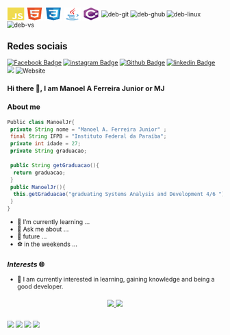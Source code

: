 <div style="display: inline_block"><br>
  <img align="center" alt="deb-Js" height="30" width="40" src="https://raw.githubusercontent.com/devicons/devicon/master/icons/javascript/javascript-plain.svg">
  <img align="center" alt="deb-HTML" height="30" width="40" src="https://raw.githubusercontent.com/devicons/devicon/master/icons/html5/html5-original.svg">
  <img align="center" alt="deb-CSS" height="30" width="40" src="https://raw.githubusercontent.com/devicons/devicon/master/icons/css3/css3-original.svg">
  <img align="center" alt="deb-Java" height="30" width="40" src="https://raw.githubusercontent.com/devicons/devicon/master/icons/java/java-original.svg">
  <img align="center" alt="deb-Csharp" height="30" width="40" src="https://raw.githubusercontent.com/devicons/devicon/master/icons/csharp/csharp-original.svg">
  <img align="center" alt="deb-git" height="30" width="40" src="https://cdn.jsdelivr.net/gh/devicons/devicon/icons/git/git-original-wordmark.svg" />
  <img align="center" alt="deb-ghub" height="30" width="40" src="https://cdn.jsdelivr.net/gh/devicons/devicon/icons/github/github-original.svg" />
  <img align="center" alt="deb-linux" height="30" width="40" src="https://cdn.jsdelivr.net/gh/devicons/devicon/icons/linux/linux-original.svg" />
  <img align="center" alt="deb-vs" height="30" width="40" src="https://cdn.jsdelivr.net/gh/devicons/devicon/icons/vscode/vscode-original.svg" />
</div>

## Redes sociais ##
<div>
<a href = "https://www.facebook.com/manoel.junior.96592" rel="nofollow"><img alt="Facebook Badge" src="https://img.shields.io/badge/Facebook-0000FF?style=for-the-badge&amp;logo=facebook&amp;logoColor=white" ></a>
 <a href = "https://www.instagram.com/manoeljunior_06" rel="nofollow"> <img alt="instagram Badge"  src="https://img.shields.io/badge/instagram-BB5e56?style=for-the-badge&amp;logo=instagram&amp;logoColor=white"></a>
 <a href = "https://github.com/ManoelAFJr" rel="nofollow"> <img alt="Github Badge"  src="https://img.shields.io/badge/github-171515?style=for-the-badge&amp;logo=github&amp;logoColor=white"></a>
 <a href = "https://www.linkedin.com/in/manoel-avelino-f-junior-2632a3207/" rel="nofollow"> <img alt="linkedin Badge"  src="https://img.shields.io/badge/linkedin-1877F2?style=for-the-badge&amp;logo=linkedin&amp;logoColor=white"></a>
 <a href = "mailto:manoeljunior06avelino@gmail.com"><img src="https://img.shields.io/badge/-Gmail-%23333?style=for-the-badge&logo=gmail&logoColor=white" target="_blank"></a>
<img alt="Website" src="https://img.shields.io/website?down_color=offline&down_message=whats&label=Discord-Manoeljunior%235684&logo=discord&logoColor=white&style=for-the-badge&up_color=gren&up_message=Online&url=https%3A%2F%2Fdiscord.com%2Fchannels%2F%40me">
</div>

### Hi there 👋, I am Manoel A Ferreira Junior or MJ
### About me

```java
Public class ManoelJr{
 private String nome = "Manoel A. Ferreira Junior" ;
 final String IFPB = "Instituto Federal da Paraíba";
 private int idade = 27;
 private String graduacao;
 
 public String getGraduacao(){
  return graduacao;
 }
 public ManoelJr(){
  this.getGraduacao("graduating Systems Analysis and Development 4/6 ")
 }
}
```

* 🌱 I’m currently learning ...
* 💬 Ask me about ...
* :eyes: future ...
* ⚽  in the weekends ...

### **_Interests_**  :globe_with_meridians:
* 📑 I am currently interested in learning, gaining knowledge and being a good developer.
###

<div align="center">
  <a href="https://github.com/ManoelAFJr">
  <img height="180em" src="https://github-readme-stats.vercel.app/api?username=ManoelAFJr&show_icons=true&theme=dracula&include_all_commits=true&count_private=true"/>
  <img height="180em" src="https://github-readme-stats.vercel.app/api/top-langs/?username=ManoelAFJr&layout=compact&langs_count=7&theme=dracula"/>
</div>
 
  ##
  
<div> 
  <a href="https://instagram.com/manoeljunior_06" target="_blank"><img src="https://img.shields.io/badge/-Instagram-%23E4405F?style=for-the-badge&logo=instagram&logoColor=white" target="_blank"></a>
 <a href="https://ptb.discord.com/channels/MANOELJUNIOR#5684" target="_blank"><img src="https://img.shields.io/badge/Discord-7289DA?style=for-the-badge&logo=discord&logoColor=white" target="_blank"></a> 
  <a href = "mailto:manoeljunior06avelino@gmail.com"><img src="https://img.shields.io/badge/-Gmail-%23333?style=for-the-badge&logo=gmail&logoColor=white" target="_blank"></a>
  <a href="https://www.linkedin.com/in/www.linkedin.com/in/manoel-avelino-f-junior-2632a3207" target="_blank"><img src="https://img.shields.io/badge/-LinkedIn-%230077B5?style=for-the-badge&logo=linkedin&logoColor=white" target="_blank"></a>
 
  </div>
